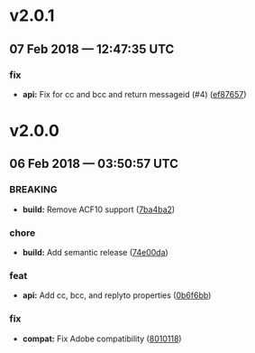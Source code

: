# v2.0.1
## 07 Feb 2018 — 12:47:35 UTC

### fix

+ __api:__ Fix for cc and bcc and return messageid (#4) ([ef87657](https://github.com/elpete/send-grid-protocol/commit/ef87657df2eec93adff63292186b8b719b8f8d98))


# v2.0.0
## 06 Feb 2018 — 03:50:57 UTC

### BREAKING

+ __build:__ Remove ACF10 support ([7ba4ba2](https://github.com/elpete/send-grid-protocol/commit/7ba4ba2d7827d1356dccd6f2964849476ebe5a4b))

### chore

+ __build:__ Add semantic release ([74e00da](https://github.com/elpete/send-grid-protocol/commit/74e00daa8c171019c046813b0de4d8744776c16f))

### feat

+ __api:__ Add cc, bcc, and replyto properties ([0b6f6bb](https://github.com/elpete/send-grid-protocol/commit/0b6f6bbf3b4a0774994975e9179d044d5b1fd08e))

### fix

+ __compat:__ Fix Adobe compatibility ([8010118](https://github.com/elpete/send-grid-protocol/commit/801011869f1d1f5718b8da2be082cc3faddd3f72))

